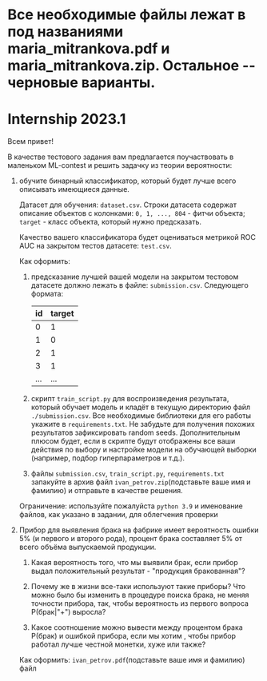 # Все необходимые файлы лежат в под названиями maria_mitrankova.pdf и maria_mitrankova.zip. Остальное -- черновые варианты.




# Internship 2023.1

Всем привет!

В качестве тестового задания вам предлагается поучаствовать в маленьком ML-contest и решить задачку из теории вероятности:

1) обучите бинарный классификатор, который будет лучше всего описывать имеющиеся данные.

   Датасет для обучения: `dataset.csv`. Строки датасета содержат описание объектов с колонками: `0, 1, ..., 804` - фитчи объекта; `target` - класс объекта, который нужно предсказать.

   Качество вашего классификатора будет оцениваться метрикой ROC AUC на закрытом тестов датасете: `test.csv`.

   Как оформить:
   1) предсказание лучшей вашей модели на закрытом тестовом датасете должно лежать в файле: `submission.csv`. Cледующего формата:
     
      | id  | target |
      |-----|--------|
      | 0   | 1      |
      | 1   | 0      |
      | 2   | 1      |
      | 3   | 1      |
      | ... | ...    |

   2) скрипт `train_script.py` для воспроизведения результата, который обучает модель и кладёт в текущую директорию файл `./submission.csv`.
     Все необходимые библиотеки для его работы укажите в `requirements.txt`. Не забудьте для получения похожих результатов зафиксировать random seeds.
     Дополнительным плюсом будет, если в скрипте будут отображены все ваши действия по выбору и настройке модели на обучающей выборки (например, подбор гиперпараметров и т.д.).

   3) файлы `submission.csv`, `train_script.py`, `requirements.txt` запакуйте в архив файл `ivan_petrov.zip`(подставьте ваше имя и фамилию) и отправьте в качестве решения.

   Ограничение: используйте пожалуйста `python 3.9` и именование файлов, как указано в задании, для облегчения проверки


2) Прибор для выявления брака на фабрике имеет вероятность ошибки 5% (и первого и второго рода), процент брака составляет 5% от всего объёма выпускаемой продукции.

   1) Какая вероятность того, что мы выявили брак, если прибор выдал положительный результат - "продукция бракованная"?

   2) Почему же в жизни все-таки используют такие приборы? Что можно было бы изменить в процедуре поиска брака, не меняя точности прибора, так, чтобы вероятность из первого вопроса P(брак|"+") выросла?

   3) Какое соотношение можно вывести между процентом брака P(брак) и ошибкой прибора, если мы хотим , чтобы прибор работал лучше честной монетки, хуже или также?
   
   Как оформить: `ivan_petrov.pdf`(подставьте ваше имя и фамилию) файл
